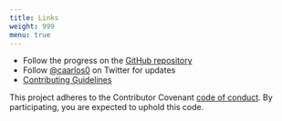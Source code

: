 ```yaml
---
title: Links
weight: 999
menu: true
---
```


- Follow the progress on the [GitHub repository](https://github.com/getantibody/antibody)
- Follow [@caarlos0](https://twitter.com/caarlos0) on Twitter for updates
- [Contributing Guidelines](https://github.com/getantibody/antibody/blob/master/CONTRIBUTING.md)

This project adheres to the Contributor Covenant
[code of conduct](https://github.com/getantibody/antibody/blob/master/CODE_OF_CONDUCT.md).
By participating, you are expected to uphold this code.
